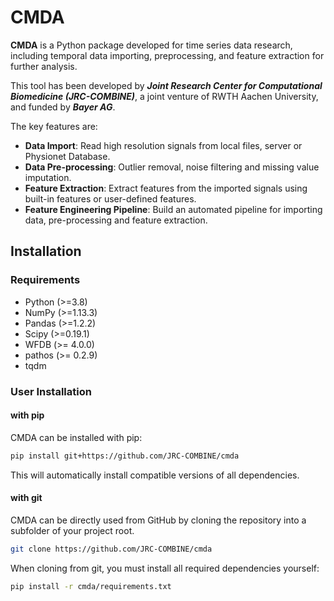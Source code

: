 # CMDA

**CMDA** is a Python package developed for time series data research, including temporal data importing, preprocessing, and feature extraction for further analysis. 

This tool has been developed by ***Joint Research Center for Computational Biomedicine (JRC-COMBINE)***, a joint venture of RWTH Aachen University, and funded by ***Bayer AG***.

The key features are:

* **Data Import**: Read high resolution signals from local files, server or Physionet Database.
* **Data Pre-processing**: Outlier removal, noise filtering and missing value imputation.
* **Feature Extraction**: Extract features from the imported signals using built-in features or user-defined features.
* **Feature Engineering Pipeline**: Build an automated pipeline for importing data, pre-processing and feature extraction.


## Installation

### Requirements
* Python (>=3.8)
* NumPy (>=1.13.3)
* Pandas (>=1.2.2)
* Scipy (>=0.19.1)
* WFDB (>= 4.0.0)
* pathos (>= 0.2.9)
* tqdm

### User Installation
#### with pip
CMDA can be installed with pip:
```bash
pip install git+https://github.com/JRC-COMBINE/cmda
```
This will automatically install compatible versions of all dependencies.

#### with git
CMDA can be directly used from GitHub by cloning the repository into a subfolder of your project root.
```bash
git clone https://github.com/JRC-COMBINE/cmda
```
When cloning from git, you must install all required dependencies yourself:

```bash
pip install -r cmda/requirements.txt
```

